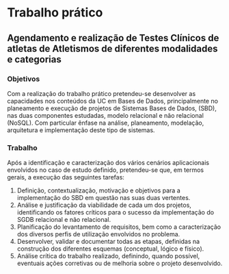 # Trabalho prático
## Agendamento e realização de Testes Clínicos de atletas de Atletismos de diferentes modalidades e categorias

### Objetivos
Com a realização do trabalho prático pretendeu-se desenvolver as capacidades nos conteúdos da UC em Bases de Dados, principalmente no planeamento e execução de projetos de Sistemas Bases de Dados, (SBD), nas duas componentes estudadas, modelo relacional e não relacional (NoSQL). Com particular ênfase na análise, planeamento, modelação, arquitetura e implementação deste tipo de sistemas.

### Trabalho
Após a identificação e caracterização dos vários cenários aplicacionais envolvidos no caso de estudo definido, pretendeu-se que, em termos gerais, a execução das seguintes tarefas:
1. Definição, contextualização, motivação e objetivos para a implementação do SBD em questão nas suas duas vertentes.
2. Análise e justificação da viabilidade de cada um dos projetos, identificando os fatores críticos para o sucesso da implementação do SGDB relacional e não relacional.
3. Planificação do levantamento de requisitos, bem como a caracterização dos diversos perfis de utilização envolvidos no problema.
4. Desenvolver, validar e documentar todas as etapas, definidas na construção dos diferentes esquemas (conceptual, lógico e físico).
5. Análise crítica do trabalho realizado, definindo, quando possível, eventuais ações corretivas ou de melhoria sobre o projeto desenvolvido.
